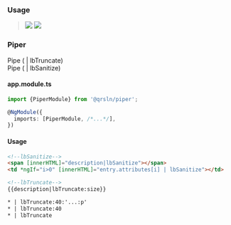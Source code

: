 ### Usage

> [![](https://img.shields.io/badge/Main-readme‌‌‌‌‌‌‌-white)](../readme.desc.md) [![](https://img.shields.io/badge/readme-white)](readme.md)

### Piper

Pipe ( | lbTruncate)  
Pipe ( | lbSanitize)

#### app.module.ts

```typescript
import {PiperModule} from '@qrsln/piper';

@NgModule({
  imports: [PiperModule, /*...*/],
})
```  

#### Usage

```html
<!--lbSanitize-->
<span [innerHTML]="description|lbSanitize"></span>
<td *ngIf="i>0" [innerHTML]="entry.attributes[i] | lbSanitize"></td>

<!--lbTruncate-->
{{description|lbTruncate:size}}

* | lbTruncate:40:'...:p'
* | lbTruncate:40
* | lbTruncate
``` 
